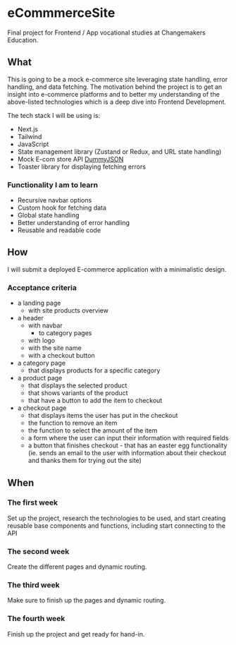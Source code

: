 # eCommmerceSite
Final project for Frontend / App vocational studies at Changemakers Education. 

## What

This is going to be a mock e-commerce site leveraging state handling, error handling, and data fetching. The motivation behind the project is to get an insight into e-commerce platforms and to better my understanding of the above-listed technologies which is a deep dive into Frontend Development. 

The tech stack I will be using is:
- Next.js
- Tailwind
- JavaScript
- State management library (Zustand or Redux, and URL state handling)
- Mock E-com store API [DummyJSON](https://github.com/Ovi/DummyJSON)
- Toaster library for displaying fetching errors

### Functionality I am to learn

- Recursive navbar options
- Custom hook for fetching data
- Global state handling
- Better understanding of error handling
- Reusable and readable code

## How

I will submit a deployed E-commerce application with a minimalistic design. 

### Acceptance criteria

- a landing page
  - with site products overview
- a header
  - with navbar
    - to category pages
  - with logo
  - with the site name
  - with a checkout button
- a category page
  - that displays products for a specific category 
- a product page
  - that displays the selected product
  - that shows variants of the product
  - that have a button to add the item to checkout
- a checkout page
  - that displays items the user has put in the checkout
  - the function to remove an item
  - the function to select the amount of the item
  - a form where the user can input their information with required fields
  - a button that finishes checkout - that has an easter egg functionality (ie. sends an email to the user with information about their checkout and thanks them for trying out the site)
 
## When

### The first week

Set up the project, research the technologies to be used, and start creating reusable base components and functions, including start connecting to the API

### The second week

Create the different pages and dynamic routing.

### The third week 

Make sure to finish up the pages and dynamic routing. 

### The fourth week 

Finish up the project and get ready for hand-in. 
